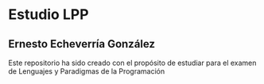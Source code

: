 # Estudio LPP
## Ernesto Echeverría González

Este repositorio ha sido creado con el propósito de estudiar para el examen de Lenguajes y Paradigmas de la Programación
